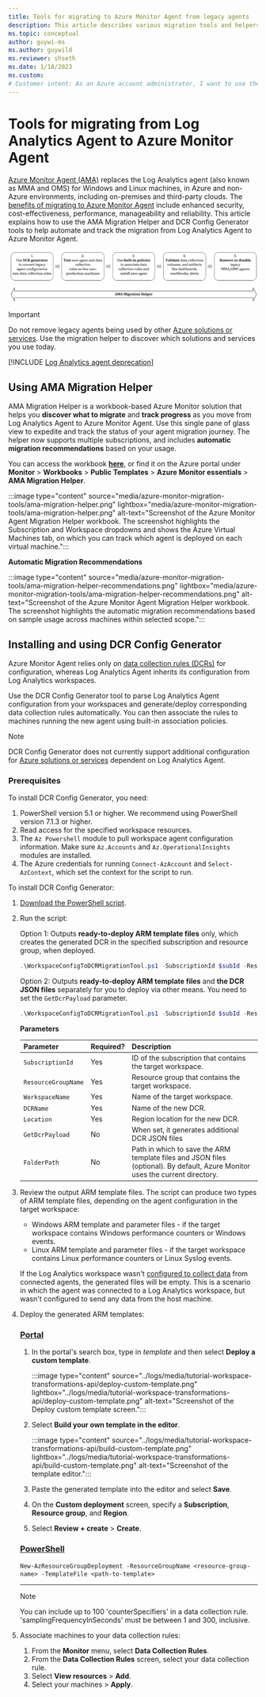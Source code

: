 ```yaml
---
title: Tools for migrating to Azure Monitor Agent from legacy agents 
description: This article describes various migration tools and helpers available for migrating from existing legacy agents to the new Azure Monitor agent (AMA) and data collection rules (DCR).
ms.topic: conceptual
author: guywi-ms
ms.author: guywild
ms.reviewer: shseth
ms.date: 1/18/2023 
ms.custom:
# Customer intent: As an Azure account administrator, I want to use the available Azure Monitor tools to migrate from Log Analytics Agent to Azure Monitor Agent and track the status of the migration in my account.
---
```


# Tools for migrating from Log Analytics Agent to Azure Monitor Agent 

[Azure Monitor Agent (AMA)](./agents-overview.md) replaces the Log Analytics agent (also known as MMA and OMS) for Windows and Linux machines, in Azure and non-Azure environments, including on-premises and third-party clouds. The [benefits of migrating to Azure Monitor Agent](../agents/azure-monitor-agent-migration.md) include enhanced security, cost-effectiveness, performance, manageability and reliability. This article explains how to use the AMA Migration Helper and DCR Config Generator tools to help automate and track the migration from Log Analytics Agent to Azure Monitor Agent.

![Flow diagram that shows the steps involved in agent migration and how the migration tools help in generating DCRs and tracking the entire migration process.](media/azure-monitor-agent-migration/mma-to-ama-migration-steps.png)  

> [!IMPORTANT]
> Do not remove legacy agents being used by other [Azure solutions or services](./azure-monitor-agent-migration.md#migrate-additional-services-and-features). Use the migration helper to discover which solutions and services you use today.

[!INCLUDE [Log Analytics agent deprecation](../../../includes/log-analytics-agent-deprecation.md)]

## Using AMA Migration Helper 

AMA Migration Helper is a workbook-based Azure Monitor solution that helps you **discover what to migrate** and **track progress** as you move from Log Analytics Agent to Azure Monitor Agent. Use this single pane of glass view to expedite and track the status of your agent migration journey. 
The helper now supports multiple subscriptions, and includes **automatic migration recommendations** based on your usage.

You can access the workbook **[here](https://portal.azure.com/#view/AppInsightsExtension/UsageNotebookBlade/ComponentId/Azure%20Monitor/ConfigurationId/community-Workbooks%2FAzure%20Monitor%20-%20Agents%2FAgent%20Migration%20Tracker/Type/workbook/WorkbookTemplateName/AMA%20Migration%20Helper)**, or find it on the Azure portal under **Monitor** > **Workbooks** > **Public Templates** > **Azure Monitor essentials** > **AMA Migration Helper**.

:::image type="content" source="media/azure-monitor-migration-tools/ama-migration-helper.png" lightbox="media/azure-monitor-migration-tools/ama-migration-helper.png" alt-text="Screenshot of the Azure Monitor Agent Migration Helper workbook. The screenshot highlights the Subscription and Workspace dropdowns and shows the Azure Virtual Machines tab, on which you can track which agent is deployed on each virtual machine.":::

**Automatic Migration Recommendations**

:::image type="content" source="media/azure-monitor-migration-tools/ama-migration-helper-recommendations.png" lightbox="media/azure-monitor-migration-tools/ama-migration-helper-recommendations.png" alt-text="Screenshot of the Azure Monitor Agent Migration Helper workbook. The screenshot highlights the automatic migration recommendations based on sample usage across machines within selected scope.":::

## Installing and using DCR Config Generator 
Azure Monitor Agent relies only on [data collection rules (DCRs)](../essentials/data-collection-rule-overview.md) for configuration, whereas Log Analytics Agent inherits its configuration from Log Analytics workspaces. 

Use the DCR Config Generator tool to parse Log Analytics Agent configuration from your workspaces and generate/deploy corresponding data collection rules automatically. You can then associate the rules to machines running the new agent using built-in association policies. 

> [!NOTE]
> DCR Config Generator does not currently support additional configuration for [Azure solutions or services](./azure-monitor-agent-migration.md#migrate-additional-services-and-features) dependent on Log Analytics Agent.

### Prerequisites
To install DCR Config Generator, you need:

1. PowerShell version 5.1 or higher. We recommend using PowerShell version 7.1.3 or higher.
1. Read access for the specified workspace resources.
1. The `Az Powershell` module to pull workspace agent configuration information. Make sure `Az.Accounts` and `Az.OperationalInsights` modules are installed.
1. The Azure credentials for running `Connect-AzAccount` and `Select-AzContext`, which set the context for the script to run.

To install DCR Config Generator:

1. [Download the PowerShell script](https://github.com/microsoft/AzureMonitorCommunity/tree/master/Azure%20Services/Azure%20Monitor/Agents/Migration%20Tools/DCR%20Config%20Generator).

1. Run the script:

    Option 1: Outputs **ready-to-deploy ARM template files** only, which creates the generated DCR in the specified subscription and resource group, when deployed.

    ```powershell
    .\WorkspaceConfigToDCRMigrationTool.ps1 -SubscriptionId $subId -ResourceGroupName $rgName -WorkspaceName $workspaceName -DCRName $dcrName -Location $location -FolderPath $folderPath
    ```
    Option 2: Outputs **ready-to-deploy ARM template files** and **the DCR JSON files** separately for you to deploy via other means. You need to set the `GetDcrPayload` parameter.

    ```powershell
    .\WorkspaceConfigToDCRMigrationTool.ps1 -SubscriptionId $subId -ResourceGroupName $rgName -WorkspaceName $workspaceName -DCRName $dcrName -Location $location -FolderPath $folderPath -GetDcrPayload
    ```

    **Parameters**

    | Parameter | Required? | Description |
    |------|------|------|
    | `SubscriptionId` | Yes | ID of the subscription that contains the target workspace. |
    | `ResourceGroupName` | Yes | Resource group that contains the target workspace. |
    | `WorkspaceName` | Yes | Name of the target workspace. |
    | `DCRName` | Yes | Name of the new DCR. |
    | `Location` | Yes | Region location for the new DCR. |
    | `GetDcrPayload` | No | When set, it generates additional DCR JSON files 
    | `FolderPath` | No | Path in which to save the ARM template files and JSON files (optional). By default, Azure Monitor uses the current directory. |

1. Review the output ARM template files. The script can produce two types of ARM template files, depending on the agent configuration in the target workspace:

    - Windows ARM template and parameter files - if the target workspace contains Windows performance counters or Windows events.
    - Linux ARM template and parameter files - if the target workspace contains Linux performance counters or Linux Syslog events.

    If the Log Analytics workspace wasn't [configured to collect data](./log-analytics-agent.md#data-collected) from connected agents, the generated files will be empty. This is a scenario in which the agent was connected to a Log Analytics workspace, but wasn't configured to send any data from the host machine.

1. Deploy the generated ARM templates:
    

    ### [Portal](#tab/portal-1)
    1. In the portal's search box, type in *template* and then select **Deploy a custom template**.
    
        :::image type="content" source="../logs/media/tutorial-workspace-transformations-api/deploy-custom-template.png" lightbox="../logs/media/tutorial-workspace-transformations-api/deploy-custom-template.png" alt-text="Screenshot of the Deploy custom template screen.":::
    
    1. Select **Build your own template in the editor**.
    
        :::image type="content" source="../logs/media/tutorial-workspace-transformations-api/build-custom-template.png" lightbox="../logs/media/tutorial-workspace-transformations-api/build-custom-template.png" alt-text="Screenshot of the template editor.":::
    
    1. Paste the generated template into the editor and select **Save**. 
    1. On the **Custom deployment** screen, specify a **Subscription**, **Resource group**, and **Region**.    
    1. Select **Review + create** > **Create**.

    ### [PowerShell](#tab/azure-powershell)

    ```powershell-interactive
    New-AzResourceGroupDeployment -ResourceGroupName <resource-group-name> -TemplateFile <path-to-template>
    ```
    ---

    > [!NOTE]
    > You can include up to 100 'counterSpecifiers' in a data collection rule. 'samplingFrequencyInSeconds' must be between 1 and 300, inclusive.

1. Associate machines to your data collection rules:

    1. From the **Monitor** menu, select **Data Collection Rules**.
    1. From the **Data Collection Rules** screen, select your data collection rule.
    1. Select **View resources** > **Add**.
    1. Select your machines > **Apply**.  
    
